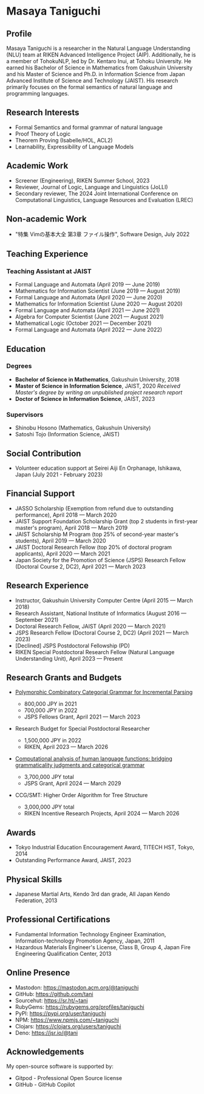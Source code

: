 # Masaya Taniguchi

## Profile

Masaya Taniguchi is a researcher in the Natural Language Understanding (NLU) team at RIKEN Advanced Intelligence Project (AIP). Additionally, he is a member of TohokuNLP, led by Dr. Kentaro Inui, at Tohoku University. He earned his Bachelor of Science in Mathematics from Gakushuin University and his Master of Science and Ph.D. in Information Science from Japan Advanced Institute of Science and Technology (JAIST). His research primarily focuses on the formal semantics of natural language and programming languages.

## Research Interests

* Formal Semantics and formal grammar of natural language
* Proof Theory of Logic
* Theorem Proving (Isabelle/HOL, ACL2)
* Learnability, Expressibility of Language Models

## Academic Work

* Screener (Engineering), RIKEN Summer School, 2023
* Reviewer, Journal of Logic, Language and Linguistics (JoLLI)
* Secondary reviewer, The 2024 Joint International Conference on Computational Linguistics, Language Resources and Evaluation (LREC)

## Non-academic Work

* "特集 Vimの基本大全 第3章 ファイル操作", Software Design, July 2022

## Teaching Experience

### Teaching Assistant at JAIST

* Formal Language and Automata (April 2019 — June 2019)
* Mathematics for Information Scientist (June 2019 — August 2019)
* Formal Language and Automata (April 2020 — June 2020)
* Mathematics for Information Scientist (June 2020 — August 2020)
* Formal Language and Automata (April 2021 — June 2021)
* Algebra for Computer Scientist (June 2021 — August 2021)
* Mathematical Logic (October 2021 — December 2021)
* Formal Language and Automata (April 2022 — June 2022)

## Education

### Degrees

* **Bachelor of Science in Mathematics**, Gakushuin University, 2018
* **Master of Science in Information Science**, JAIST, 2020
  _Received Master's degree by writing an unpublished project research report_
* **Doctor of Science in Information Science**, JAIST, 2023

### Supervisors

* Shinobu Hosono (Mathematics, Gakushuin University)
* Satoshi Tojo (Information Science, JAIST)

## Social Contribution

* Volunteer education support at Seirei Aiji En Orphanage, Ishikawa, Japan (July 2021 - February 2023)

## Financial Support

* JASSO Scholarship (Exemption from refund due to outstanding performance), April 2018 — March 2020
* JAIST Support Foundation Scholarship Grant (top 2 students in first-year master's program), April 2018 — March 2019
* JAIST Scholarship M Program (top 25% of second-year master's students), April 2019 — March 2020
* JAIST Doctoral Research Fellow (top 20% of doctoral program applicants), April 2020 — March 2021
* Japan Society for the Promotion of Science (JSPS) Research Fellow (Doctoral Course 2, DC2), April 2021 — March 2023

## Research Experience

* Instructor, Gakushuin University Computer Centre (April 2015 — March 2018)
* Research Assistant, National Institute of Informatics (August 2016 — September 2021)
* Doctoral Research Fellow, JAIST (April 2020 — March 2021)
* JSPS Research Fellow (Doctoral Course 2, DC2) (April 2021 — March 2023)
* \[Declined\] JSPS Postdoctoral Fellowship (PD)
* RIKEN Special Postdoctoral Research Fellow (Natural Language Understanding Unit), April 2023 — Present

## Research Grants and Budgets

* [Polymorphic Combinatory Categorial Grammar for Incremental Parsing](https://kaken.nii.ac.jp/ja/grant/KAKENHI-PROJECT-21J15207/)
    - 800,000 JPY in 2021
    - 700,000 JPY in 2022
    - JSPS Fellows Grant, April 2021 — March 2023

* Research Budget for Special Postdoctoral Researcher
    - 1,500,000 JPY in 2022
    - RIKEN, April 2023 — March 2026

* [Computational analysis of human language functions: bridging grammaticality judgments and categorical grammar](https://kaken.nii.ac.jp/ja/grant/KAKENHI-PROJECT-24K16077/)
    - 3,700,000 JPY total
    - JSPS Grant, April 2024 — March 2029

* CCG/SMT: Higher Order Algorithm for Tree Structure
    - 3,000,000 JPY total
    - RIKEN Incentive Research Projects, April 2024 — March 2026

## Awards

* Tokyo Industrial Education Encouragement Award, TITECH HST, Tokyo, 2014
* Outstanding Performance Award, JAIST, 2023

## Physical Skills

* Japanese Martial Arts, Kendo 3rd dan grade, All Japan Kendo Federation, 2013

## Professional Certifications

* Fundamental Information Technology Engineer Examination, Information-technology Promotion Agency, Japan, 2011
* Hazardous Materials Engineer's License, Class B, Group 4, Japan Fire Engineering Qualification Center, 2013

## Online Presence

* Mastodon: <https://mastodon.acm.org/@taniguchi>
* GitHub: <https://github.com/tani>
* Sourcehut: <https://sr.ht/~tani>
* RubyGems: <https://rubygems.org/profiles/taniguchi>
* PyPI: <https://pypi.org/user/taniguchi>
* NPM: <https://www.npmjs.com/~taniguchi>
* Clojars: <https://clojars.org/users/taniguchi>
* Deno: <https://jsr.io/@tani>

## Acknowledgements

My open-source software is supported by:

* Gitpod - Professional Open Source license
* GitHub - GitHub Copilot
